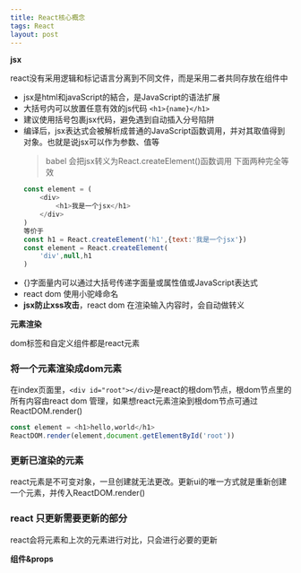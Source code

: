 ```yaml
---
title: React核心概念
tags: React
layout: post
---
```



**jsx**

react没有采用逻辑和标记语言分离到不同文件，而是采用二者共同存放在组件中
- jsx是html和javaScript的結合，是JavaScript的语法扩展
- 大括号内可以放置任意有效的js代码
    ```<h1>{name}</h1>```
- 建议使用括号包裹jsx代码，避免遇到自动插入分号陷阱
- 编译后，jsx表达式会被解析成普通的JavaScript函数调用，并对其取值得到对象。也就是说jsx可以作为参数、值等
    > babel 会把jsx转义为React.createElement()函数调用
    下面两种完全等效
    ```javaScript
    const element = (
        <div>
            <h1>我是一个jsx</h1>
        </div>
    )
    等价于
    const h1 = React.createElement('h1',{text:'我是一个jsx'})
    const element = React.createElement(
        'div',null,h1
    )
    ```
- {}字面量内可以通过大括号传递字面量或属性值或JavaScript表达式
- react dom 使用小驼峰命名
- <strong>jsx防止xss攻击</strong>，react dom 在渲染输入内容时，会自动做转义
 
**元素渲染**

dom标签和自定义组件都是react元素
### 将一个元素渲染成dom元素
在index页面里，```<div id="root"></div>```是react的根dom节点，根dom节点里的所有内容由react dom 管理，如果想react元素渲染到根dom节点可通过ReactDOM.render()
```javascript
const element = <h1>hello,world</h1>
ReactDOM.render(element,document.getElementById('root'))
```
### 更新已渲染的元素
react元素是不可变对象，一旦创建就无法更改。更新ui的唯一方式就是重新创建一个元素，并传入ReactDOM.render()

### react 只更新需要更新的部分
react会将元素和上次的元素进行对比，只会进行必要的更新

**组件&props**





